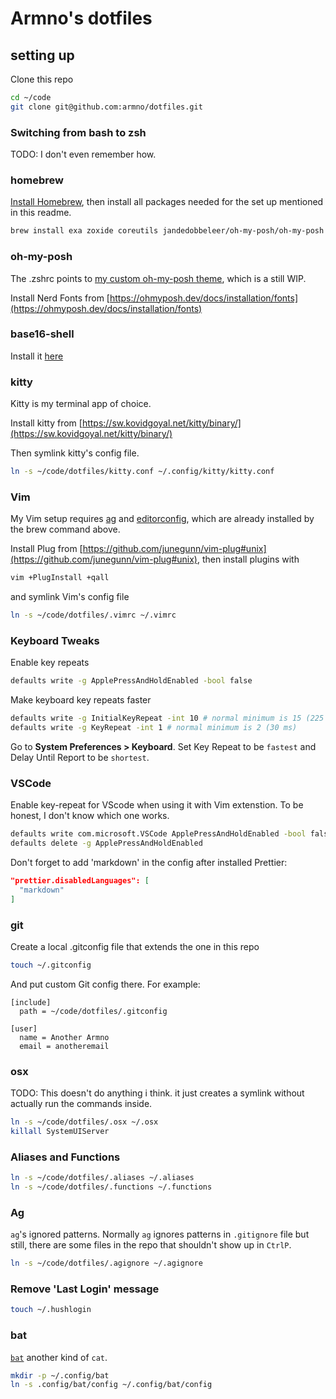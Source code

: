 # Armno's dotfiles

## setting up

Clone this repo

```sh
cd ~/code
git clone git@github.com:armno/dotfiles.git
```

### Switching from bash to zsh

TODO: I don't even remember how.

### homebrew

[Install Homebrew](https://brew.sh/), then install all packages needed for the set up mentioned in this readme.

```sh
brew install exa zoxide coreutils jandedobbeleer/oh-my-posh/oh-my-posh the_silver_searcher editorconfig git-delta bat fzf
```

### oh-my-posh

The .zshrc points to [my custom oh-my-posh theme](./armno.omp.json), which is a still WIP.

Install Nerd Fonts from [https://ohmyposh.dev/docs/installation/fonts](https://ohmyposh.dev/docs/installation/fonts)

### base16-shell

Install it [here](https://github.com/chriskempson/base16-shell)

### kitty

Kitty is my terminal app of choice.

Install kitty from [https://sw.kovidgoyal.net/kitty/binary/](https://sw.kovidgoyal.net/kitty/binary/)

Then symlink kitty's config file.

```sh
ln -s ~/code/dotfiles/kitty.conf ~/.config/kitty/kitty.conf
```

### Vim

My Vim setup requires [ag](https://github.com/ggreer/the_silver_searcher)
and [editorconfig](http://editorconfig.org), which are already installed by the brew command above.

Install Plug from [https://github.com/junegunn/vim-plug#unix](https://github.com/junegunn/vim-plug#unix),
then install plugins with

```sh
vim +PlugInstall +qall
```

and symlink Vim's config file

```sh
ln -s ~/code/dotfiles/.vimrc ~/.vimrc
```

### Keyboard Tweaks

Enable key repeats

```sh
defaults write -g ApplePressAndHoldEnabled -bool false
```

Make keyboard key repeats faster

```sh
defaults write -g InitialKeyRepeat -int 10 # normal minimum is 15 (225 ms)
defaults write -g KeyRepeat -int 1 # normal minimum is 2 (30 ms)
```

Go to **System Preferences > Keyboard**. Set Key Repeat to be `fastest` and Delay Until Report to be `shortest`.

### VSCode

Enable key-repeat for VScode when using it with Vim extenstion.
To be honest, I don't know which one works.

```sh
defaults write com.microsoft.VSCode ApplePressAndHoldEnabled -bool false
defaults delete -g ApplePressAndHoldEnabled
```

Don't forget to add 'markdown' in the config after installed Prettier:

```json
"prettier.disabledLanguages": [
  "markdown"
]
```

### git

Create a local .gitconfig file that extends the one in this repo

```sh
touch ~/.gitconfig
```

And put custom Git config there. For example:

```
[include]
  path = ~/code/dotfiles/.gitconfig

[user]
  name = Another Armno
  email = anotheremail
```

### osx

TODO: This doesn't do anything i think. it just creates a symlink without actually run the commands inside.

```sh
ln -s ~/code/dotfiles/.osx ~/.osx
killall SystemUIServer
```

### Aliases and Functions

```sh
ln -s ~/code/dotfiles/.aliases ~/.aliases
ln -s ~/code/dotfiles/.functions ~/.functions
```

### Ag

`ag`'s ignored patterns. Normally `ag` ignores patterns in `.gitignore` file but still, there are some files in the repo that shouldn't show up in `CtrlP`.

```sh
ln -s ~/code/dotfiles/.agignore ~/.agignore
```

### Remove 'Last Login' message

```sh
touch ~/.hushlogin
```

### bat

[`bat`](https://github.com/sharkdp/bat) another kind of `cat`.

```sh
mkdir -p ~/.config/bat
ln -s .config/bat/config ~/.config/bat/config
```

